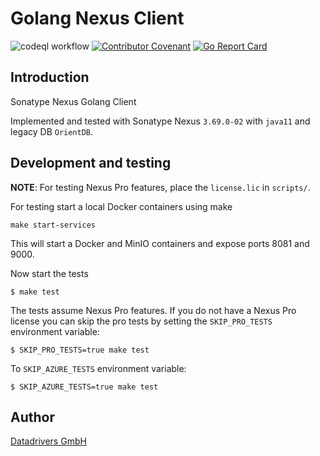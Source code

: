 # Golang Nexus Client

![codeql workflow](https://github.com/datadrivers/go-nexus-client/actions/workflows/codeql-analysis.yml/badge.svg)
[![Contributor Covenant](https://img.shields.io/badge/Contributor%20Covenant-2.1-4baaaa.svg)](CODE_OF_CONDUCT.md)
[![Go Report Card](https://goreportcard.com/badge/github.com/datadrivers/go-nexus-client)](https://goreportcard.com/report/github.com/datadrivers/go-nexus-client)

## Introduction

Sonatype Nexus Golang Client

Implemented and tested with Sonatype Nexus `3.69.0-02` with `java11` and legacy DB `OrientDB`.

## Development and testing

**NOTE**: For testing Nexus Pro features, place the `license.lic` in `scripts/`.

For testing start a local Docker containers using make

```shell
make start-services
```

This will start a Docker and MinIO containers and expose ports 8081 and 9000.

Now start the tests

```shell
$ make test
```

The tests assume Nexus Pro features. If you do not have a Nexus Pro license you can skip the pro tests by setting the `SKIP_PRO_TESTS` environment variable:

```shell
$ SKIP_PRO_TESTS=true make test
```

To `SKIP_AZURE_TESTS` environment variable:

```shell
$ SKIP_AZURE_TESTS=true make test
```

## Author

[Datadrivers GmbH](https://www.datadrivers.de)
